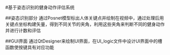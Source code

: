 #基于姿态识别的健身动作评估系统

##姿态识别部分
通过Posnet模型标出人体关键点并绘制在视频中，通过处理后用关键点坐标构建矢量，得到不同关节的夹角，利用这些夹角来判断不同的健身动作并进行计数和评估

##GUI界面
通过QtDesigner来绘制UI界面，在UI_logic文件中设计UI界面中的槽函数使按键具有对应功能
